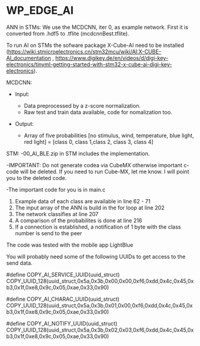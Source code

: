 # WP_EDGE_AI
ANN in STMs:
We use the MCDCNN, iter 0, as example network. First it is converted from .hdf5 to .tflite (mcdcnnBest.tflite).

To run AI on STMs the sofware package X-Cube-AI need to be installed (https://wiki.stmicroelectronics.cn/stm32mcu/wiki/AI:X-CUBE-AI_documentation , https://www.digikey.de/en/videos/d/digi-key-electronics/tinyml-getting-started-with-stm32-x-cube-ai-digi-key-electronics).

MCDCNN:

- Input: 
  - Data preprocessed by a z-score normalization.
  - Raw test and train data available, code for nomalization too.
  
- Output:
  - Array of five probabilities [no stimulus, wind, temperature, blue light, red light] = [class 0, class 1,class 2, class 3, class 4]

STM:
-00_AI_BLE.zip in STM includes the implementation.

-IMPORTANT: Do not generate codea via CubeMX otherwise important c-code will be deleted. If you need to run Cube-MX, let me know. I will point you to the deleted code.

-The important code for you is in main.c
  1) Example data of each class are available in line 62 - 71
  2) The input array of the ANN is build in the for loop at line 202
  3) The network classifies at line 207
  4) A comparison of the probabilites is done at line 216
  5) If a connection is established, a notification of 1 byte with the class number is send to the peer
  
The code was tested with the mobile app LightBlue

You will probably need some of the following UUIDs to get access to the send data.

#define COPY_AI_SERVICE_UUID(uuid_struct)            COPY_UUID_128(uuid_struct,0x5a,0x3b,0x00,0x00,0xf6,0xdd,0x4c,0x45,0xb3,0x1f,0xe8,0x9c,0x05,0xae,0x33,0x90)

#define COPY_AI_CHARAC_UUID(uuid_struct)             COPY_UUID_128(uuid_struct,0x5a,0x3b,0x01,0x00,0xf6,0xdd,0x4c,0x45,0xb3,0x1f,0xe8,0x9c,0x05,0xae,0x33,0x90)

#define COPY_AI_NOTIFY_UUID(uuid_struct)             COPY_UUID_128(uuid_struct,0x5a,0x3b,0x02,0x03,0xf6,0xdd,0x4c,0x45,0xb3,0x1f,0xe8,0x9c,0x05,0xae,0x33,0x90)


